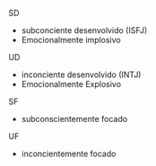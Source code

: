 SD
- subconciente desenvolvido (ISFJ)
- Emocionalmente implosivo

UD 
- inconciente desenvolvido (INTJ) 
- Emocionalmente Explosivo

SF
- subconscientemente focado

UF
- inconcientemente focado

